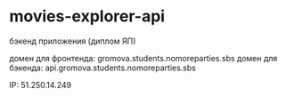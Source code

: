 # movies-explorer-api
бэкенд приложения (диплом ЯП)

домен для фронтенда: gromova.students.nomoreparties.sbs
домен для бэкенда: api.gromova.students.nomoreparties.sbs

IP: 51.250.14.249
